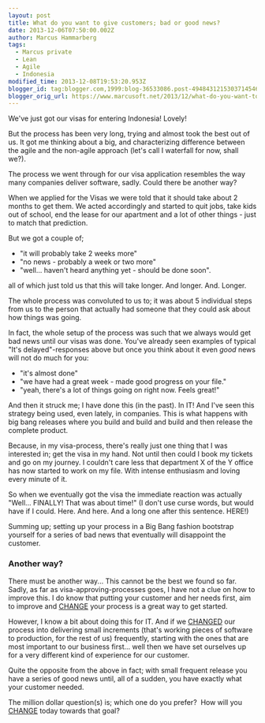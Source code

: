 ```yaml
---
layout: post
title: What do you want to give customers; bad or good news?
date: 2013-12-06T07:50:00.002Z
author: Marcus Hammarberg
tags:
  - Marcus private
  - Lean
  - Agile
  - Indonesia
modified_time: 2013-12-08T19:53:20.953Z
blogger_id: tag:blogger.com,1999:blog-36533086.post-4948431215303714546
blogger_orig_url: https://www.marcusoft.net/2013/12/what-do-you-want-to-give-customers-bad.html
---
```


We've just got our visas for entering Indonesia! Lovely!

But the process has been very long, trying and almost took the best out of us. It got me thinking about a big, and characterizing difference between the agile and the non-agile approach (let's call I waterfall for now, shall we?).

The process we went through for our visa application resembles the way many companies deliver software, sadly. Could there be another way?

When we applied for the Visas we were told that it should take about 2 months to get them. We acted accordingly and started to quit jobs, take kids out of school, end the lease for our apartment and a lot of other things - just to match that prediction.

But we got a couple of;

- "it will probably take 2 weeks more"
- "no news - probably a week or two more"
- "well... haven't heard anything yet - should be done soon".

all of which just told us that this will take longer. And longer. And. Longer.

The whole process was convoluted to us to; it was about 5 individual steps from us to the person that actually had someone that they could ask about how things was going.

In fact, the whole setup of the process was such that we always would get bad news until our visas was done. You've already seen examples of typical "It's delayed"-responses above but once you think about it even *good* news will not do much for you:

- "it's almost done"
- "we have had a great week - made good progress on your file."
- "yeah, there's a lot of things going on right now. Feels great!"

And then it struck me; I have done this (in the past). In IT! And I've seen this strategy being used, even lately, in companies. This is what happens with big bang releases where you build and build and build and then release the complete product.

Because, in my visa-process, there's really just one thing that I was interested in; get the visa in my hand. Not until then could I book my tickets and go on my journey. I couldn't care less that department X of the Y office has now started to work on my file. With intense enthusiasm and loving every minute of it.

So when we eventually got the visa the immediate reaction was actually "Well... FINALLY! That was about time!" (I don't use curse words, but would have if I could. Here. And here. And a long one after this sentence. HERE!)

Summing up; setting up your process in a Big Bang fashion bootstrap yourself for a series of bad news that eventually will disappoint the customer.

### Another way?

There must be another way... This cannot be the best we found so far. Sadly, as far as visa-approving-processes goes, I have not a clue on how to improve this. I do know that putting your customer and her needs first, aim to improve and <a href="https://www.marcusoft.net/2013/10/YesITalkAboutChange.html" target="_blank">CHANGE</a> your process is a great way to get started.

However, I know a bit about doing this for IT. And if we <a href="https://www.marcusoft.net/2013/10/YesITalkAboutChange.html" target="_blank">CHANGED</a> our process into delivering small increments (that's working pieces of software to production, for the rest of us) frequently, starting with the ones that are most important to our business first... well then we have set ourselves up for a very different kind of experience for our customer.

Quite the opposite from the above in fact; with small frequent release you have a series of good news until, all of a sudden, you have exactly what your customer needed.

The million dollar question(s) is; which one do you prefer?  How will you <a href="https://www.marcusoft.net/2013/10/YesITalkAboutChange.html" target="_blank">CHANGE</a> today towards that goal?
